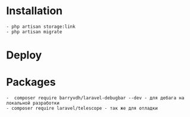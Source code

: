 # Installation

    - php artisan storage:link
    - php artisan migrate


# Deploy


# Packages

    -  composer require barryvdh/laravel-debugbar --dev - для дебага на локальной разработки
    - composer require laravel/telescope - так же для отладки

